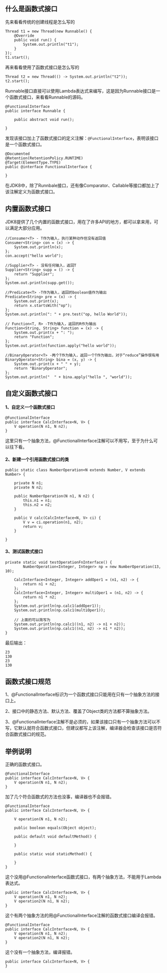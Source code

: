 
## 什么是函数式接口

先来看看传统的创建线程是怎么写的


```
Thread t1 = new Thread(new Runnable() {
	@Override
	public void run() {
		System.out.println("t1");
	}
});
t1.start();
```

再来看看使用了函数式接口是怎么写的


```
Thread t2 = new Thread(() -> System.out.println("t2"));
t2.start();
```

Runnable接口直接可以使用Lambda表达式来编写，这是因为Runnable接口是一个函数式接口，来看看Runnable的源码。

```
@FunctionalInterface
public interface Runnable {

    public abstract void run();
    
}
```
发现该接口加上了函数式接口的定义注解：`@FunctionalInterface`，表明该接口是一个函数式接口。


```
@Documented
@Retention(RetentionPolicy.RUNTIME)
@Target(ElementType.TYPE)
public @interface FunctionalInterface {
    
}
```


在JDK8中，除了Runnbale接口，还有像Comparator、Callable等接口都加上了该注解定义为函数式接口。

## 内置函数式接口

JDK8提供了几个内置的函数式接口，用在了许多API的地方，都可以拿来用，可以满足大部分应用。

```
//Consumer<T> - T作为输入，执行某种动作但没有返回值
Consumer<String> con = (x) -> {
	System.out.println(x);
};
con.accept("hello world");

//Supplier<T> - 没有任何输入，返回T
Supplier<String> supp = () -> {
	return "Supplier";
};
System.out.println(supp.get());

//Predicate<T> -T作为输入，返回的boolean值作为输出
Predicate<String> pre = (x) -> {
	System.out.print(x);
	return x.startsWith("op");
};
System.out.println(": " + pre.test("op, hello World"));

// Function<T, R> -T作为输入，返回的R作为输出
Function<String, String> function = (x) -> {
	System.out.print(x + ": ");
	return "Function";
};
System.out.println(function.apply("hello world"));

//BinaryOperator<T> -两个T作为输入，返回一个T作为输出，对于“reduce”操作很有用
BinaryOperator<String> bina = (x, y) -> {
	System.out.print(x + " " + y);
	return "BinaryOperator";
};
System.out.println("  " + bina.apply("hello ", "world"));
```



## 自定义函数式接口

#### 1、自定义一个函数式接口

```
@FunctionalInterface
public interface CalcInterface<N, V> {	
	V operation(N n1, N n2);
}
```

这里只有一个抽象方法，@FunctionalInterface注解可以不用写，至于为什么可以往下看。

#### 2、新建一个引用函数式接口的类

```
public static class NumberOperation<N extends Number, V extends Number> {

	private N n1;
	private N n2;

	public NumberOperation(N n1, N n2) {
		this.n1 = n1;
		this.n2 = n2;
	}

	public V calc(CalcInterface<N, V> ci) {
		V v = ci.operation(n1, n2);
		return v;
	}

}
```

#### 3、测试函数式接口

```
private static void testOperationFnInterface() {
        NumberOperation<Integer, Integer> np = new NumberOperation(13, 10);
    
	CalcInterface<Integer, Integer> addOper1 = (n1, n2) -> {
		return n1 + n2;
	};
	CalcInterface<Integer, Integer> multiOper1 = (n1, n2) -> {
		return n1 * n2;
	};
	System.out.println(np.calc1(addOper1));
	System.out.println(np.calc1(multiOper1));
	
	// 上面的可以简写为
	System.out.println(np.calc1((n1, n2) -> n1 + n2));
	System.out.println(np.calc1((n1, n2) -> n1 * n2));
}
```

最后输出：

```
23
130
23
130
```

## 函数式接口规范

1、@FunctionalInterface标识为一个函数式接口只能用在只有一个抽象方法的接口上。

2、接口中的静态方法、默认方法、覆盖了Object类的方法都不算抽象方法。

3、@FunctionalInterface注解不是必须的，如果该接口只有一个抽象方法可以不写，它默认就符合函数式接口，但建议都写上该注解，编译器会检查该接口是否符合函数式接口的规范。


## 举例说明

正确的函数式接口。

```
@FunctionalInterface
public interface CalcInterface<N, V> {	
	V operation(N n1, N n2);
}
```

加了几个符合函数式的方法也没事，编译器也不会报错。

```
@FunctionalInterface
public interface CalcInterface<N, V> {		

	V operation(N n1, N n2);
   
	public boolean equals(Object object);

	public default void defaultMethod() {

	}

	public static void staticMethod() {

	}
}
```

这个没用@FunctionalInterface函数式接口，有两个抽象方法，不能用于Lambda表达式。

```
public interface CalcInterface<N, V> {	
	V operation(N n1, N n2);
	V operation2(N n1, N n2);
}
```

这个有两个抽象方法的用@FunctionalInterface注解的函数式接口编译会报错。

```
@FunctionalInterface
public interface CalcInterface<N, V> {	
	V operation(N n1, N n2);
	V operation2(N n1, N n2);
}
```

这个没有一个抽象方法，编译报错。

```
public interface CalcInterface<N, V> {	
}
```
